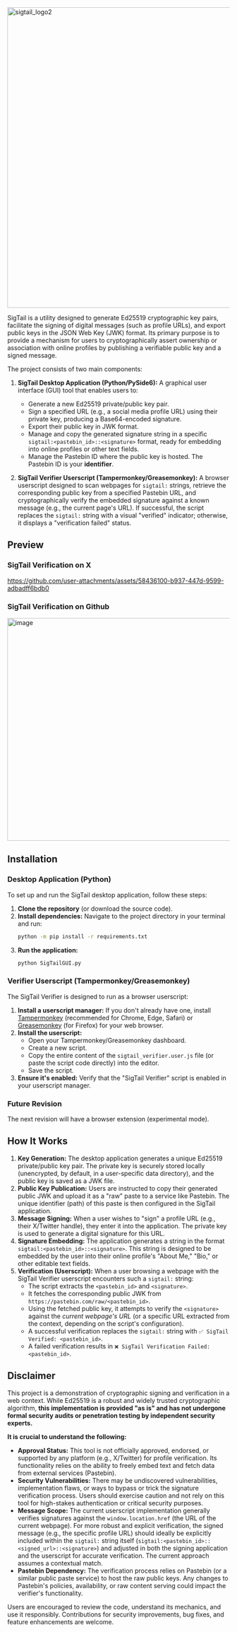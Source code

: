 <img width="2280" height="680" alt="sigtail_logo2" src="https://github.com/user-attachments/assets/ebd7fc95-9999-4a2e-93ab-e1443efb3450" />

SigTail is a utility designed to generate Ed25519 cryptographic key pairs, facilitate the signing of digital messages (such as profile URLs), and export public keys in the JSON Web Key (JWK) format. Its primary purpose is to provide a mechanism for users to cryptographically assert ownership or association with online profiles by publishing a verifiable public key and a signed message.

The project consists of two main components:

1.  **SigTail Desktop Application (Python/PySide6):** A graphical user interface (GUI) tool that enables users to:
    *   Generate a new Ed25519 private/public key pair.
    *   Sign a specified URL (e.g., a social media profile URL) using their private key, producing a Base64-encoded signature.
    *   Export their public key in JWK format.
    *   Manage and copy the generated signature string in a specific `sigtail:<pastebin_id>::<signature>` format, ready for embedding into online profiles or other text fields.
    *   Manage the Pastebin ID where the public key is hosted. The Pastebin ID is your **identifier**.

2.  **SigTail Verifier Userscript (Tampermonkey/Greasemonkey):** A browser userscript designed to scan webpages for `sigtail:` strings, retrieve the corresponding public key from a specified Pastebin URL, and cryptographically verify the embedded signature against a known message (e.g., the current page's URL). If successful, the script replaces the `sigtail:` string with a visual "verified" indicator; otherwise, it displays a "verification failed" status.

## Preview

### SigTail Verification on X
https://github.com/user-attachments/assets/58436100-b937-447d-9599-adbadff6bdb0

### SigTail Verification on Github
<img width="1034" height="504" alt="image" src="https://github.com/user-attachments/assets/7aadb319-24a9-47b8-902f-8ad991ba2ebe" />

## Installation

### Desktop Application (Python)

To set up and run the SigTail desktop application, follow these steps:

1.  **Clone the repository** (or download the source code).
2.  **Install dependencies:** Navigate to the project directory in your terminal and run:
    ```bash
    python -m pip install -r requirements.txt
    ```
3.  **Run the application:**
    ```bash
    python SigTailGUI.py
    ```

### Verifier Userscript (Tampermonkey/Greasemonkey)

The SigTail Verifier is designed to run as a browser userscript:

1.  **Install a userscript manager:** If you don't already have one, install [Tampermonkey](https://www.tampermonkey.net/) (recommended for Chrome, Edge, Safari) or [Greasemonkey](https://addons.mozilla.org/en-US/firefox/addon/greasemonkey/) (for Firefox) for your web browser.
2.  **Install the userscript:**
    *   Open your Tampermonkey/Greasemonkey dashboard.
    *   Create a new script.
    *   Copy the entire content of the `sigtail_verifier.user.js` file (or paste the script code directly) into the editor.
    *   Save the script.
3.  **Ensure it's enabled:** Verify that the "SigTail Verifier" script is enabled in your userscript manager.

### Future Revision

The next revision will have a browser extension (experimental mode).

## How It Works

1.  **Key Generation:** The desktop application generates a unique Ed25519 private/public key pair. The private key is securely stored locally (unencrypted, by default, in a user-specific data directory), and the public key is saved as a JWK file.
2.  **Public Key Publication:** Users are instructed to copy their generated public JWK and upload it as a "raw" paste to a service like Pastebin. The unique identifier (path) of this paste is then configured in the SigTail application.
3.  **Message Signing:** When a user wishes to "sign" a profile URL (e.g., their X/Twitter handle), they enter it into the application. The private key is used to generate a digital signature for this URL.
4.  **Signature Embedding:** The application generates a string in the format `sigtail:<pastebin_id>::<signature>`. This string is designed to be embedded by the user into their online profile's "About Me," "Bio," or other editable text fields.
5.  **Verification (Userscript):** When a user browsing a webpage with the SigTail Verifier userscript encounters such a `sigtail:` string:
    *   The script extracts the `<pastebin_id>` and `<signature>`.
    *   It fetches the corresponding public JWK from `https://pastebin.com/raw/<pastebin_id>`.
    *   Using the fetched public key, it attempts to verify the `<signature>` against the *current webpage's URL* (or a specific URL extracted from the context, depending on the script's configuration).
    *   A successful verification replaces the `sigtail:` string with `✅ SigTail Verified: <pastebin_id>`.
    *   A failed verification results in `❌ SigTail Verification Failed: <pastebin_id>`.

## Disclaimer

This project is a demonstration of cryptographic signing and verification in a web context. While Ed25519 is a robust and widely trusted cryptographic algorithm, **this implementation is provided "as is" and has not undergone formal security audits or penetration testing by independent security experts.**

**It is crucial to understand the following:**

*   **Approval Status:** This tool is not officially approved, endorsed, or supported by any platform (e.g., X/Twitter) for profile verification. Its functionality relies on the ability to freely embed text and fetch data from external services (Pastebin).
*   **Security Vulnerabilities:** There may be undiscovered vulnerabilities, implementation flaws, or ways to bypass or trick the signature verification process. Users should exercise caution and not rely on this tool for high-stakes authentication or critical security purposes.
*   **Message Scope:** The current userscript implementation generally verifies signatures against the `window.location.href` (the URL of the current webpage). For more robust and explicit verification, the signed message (e.g., the specific profile URL) should ideally be explicitly included within the `sigtail:` string itself (`sigtail:<pastebin_id>::<signed_url>::<signature>`) and adjusted in both the signing application and the userscript for accurate verification. The current approach assumes a contextual match.
*   **Pastebin Dependency:** The verification process relies on Pastebin (or a similar public paste service) to host the raw public keys. Any changes to Pastebin's policies, availability, or raw content serving could impact the verifier's functionality.

Users are encouraged to review the code, understand its mechanics, and use it responsibly. Contributions for security improvements, bug fixes, and feature enhancements are welcome.

